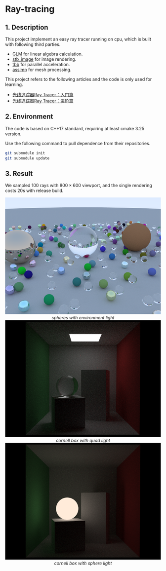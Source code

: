 # Ray-tracing

## 1. Description

This project implement an easy ray tracer running on cpu, which is built with following third parties.

- [GLM](https://github.com/g-truc/glm) for linear algebra calculation.
- [stb_image](https://github.com/nothings/stb) for image rendering.
- [tbb](https://github.com/oneapi-src/oneTBB) for parallel acceleration.
- [assimp](https://github.com/assimp/assimp) for mesh processing.

This project refers to the following articles and the code is only used for learning. 

- [光线追踪器Ray Tracer：入门篇](https://yangwc.com/2019/05/08/RayTracer-Basis/)
- [光线追踪器Ray Tracer：进阶篇](https://yangwc.com/2019/05/23/RayTracer-Advance/)


## 2. Environment

The code is based on C++17 standard, requiring at least cmake 3.25 version.

Use the following command to pull dependence from their repositories. 

``` bash
git submodule init
git submodule update
```

## 3. Result

We sampled $100$ rays with $800 \times 600$ viewport, and the single rendering costs 20s with release build.

<div style="text-align: center;">
    <img src="results/spheres.png" title="spheres"  alt="spheres"/>
    <em>spheres with environment light</em>
</div>

<div style="text-align: center;">
    <img src="results/cornell_box_0.png" title="cornell_box"  alt="cornell_box"/>
    <em>cornell box with quad light</em>
</div>

<center>
    <img src="results/cornell_box_1.png" title="cornell_box"  alt="cornell_box"/>
    <em>cornell box with sphere light</em>
</center>
